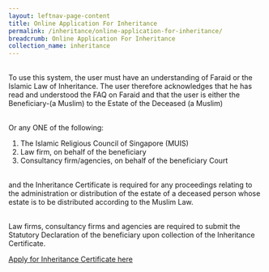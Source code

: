 ```yaml
---
layout: leftnav-page-content
title: Online Application For Inheritance
permalink: /inheritance/online-application-for-inheritance/
breadcrumb: Online Application For Inheritance
collection_name: inheritance
---
```



<br/>To use this system, the user must have an understanding of Faraid or the Islamic Law of Inheritance. The user therefore acknowledges that he has read and understood the FAQ on Faraid and that the user is either the Beneficiary-(a Muslim) to the Estate of the Deceased (a Muslim) 

<br/>Or any ONE of the following:
1. The Islamic Religious Council of Singapore (MUIS)
2. Law firm, on behalf of the beneficiary
3. Consultancy firm/agencies, on behalf of the beneficiary Court 

<br/>and the Inheritance Certificate is required for any proceedings relating to the administration or distribution of the estate of a deceased person whose estate is to be distributed according to the Muslim Law.

<br/>Law firms, consultancy firms and agencies are required to submit the Statutory Declaration of the beneficiary upon collection of the Inheritance Certificate. 

[Apply for Inheritance Certificate here](https://www.syariahcourt.gov.sg/Syariah/front-end/ActualCal_Redirect.aspx "Apply for Inheritance Ceritificate here")
